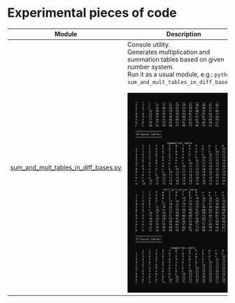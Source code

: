 # Experimental pieces of code

| Module | Description |
 ------ | ------ |
| [sum_and_mult_tables_in_diff_bases.py](sum_and_mult_tables_in_diff_bases.py) | Console utility.<br />Generates multiplication and summation tables based on given number system.<br /> Run it as a usual module, e.g.: ```python sum_and_mult_tables_in_diff_bases.py```<br /><br />![Preview](./previews/sum_and_mult_tables_in_diff_bases.png)|
